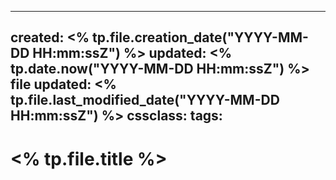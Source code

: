 ------
created: <% tp.file.creation_date("YYYY-MM-DD HH:mm:ssZ") %>
updated: <% tp.date.now("YYYY-MM-DD HH:mm:ssZ") %>
file updated: <% tp.file.last_modified_date("YYYY-MM-DD HH:mm:ssZ") %>
cssclass: 
tags: 
---

# <% tp.file.title %>